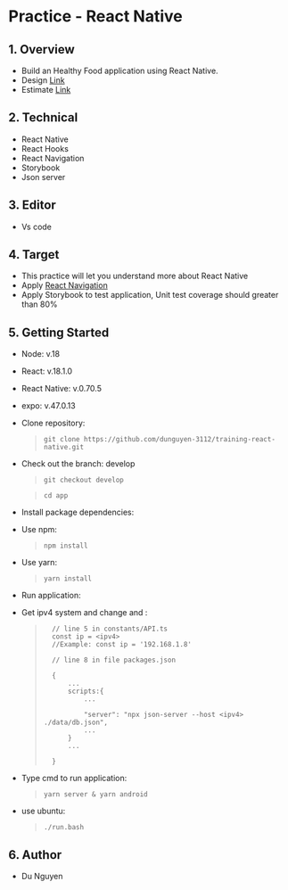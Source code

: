 # Practice - React Native

## 1. Overview

-   Build an Healthy Food application using React Native.
-   Design [Link](<https://www.figma.com/file/LLkkEV64nhoR8empRw79Kl/Healthy-Food-App-(Community)?node-id=201%3A144&t=iVpH44LU0tyuYvtG-0>)
-   Estimate [Link](https://docs.google.com/document/d/1Jvl29kde7wCuMfnNveRaB5h_X4srX4RId8C_CJ51KsU/edit#)

## 2. Technical

-   React Native
-   React Hooks
-   React Navigation
-   Storybook
-   Json server

## 3. Editor

-   Vs code

## 4. Target

-   This practice will let you understand more about React Native
-   Apply [React Navigation](https://reactnavigation.org/)
-   Apply Storybook to test application, Unit test coverage should greater than 80%

## 5. Getting Started

-   Node: v.18
-   React: v.18.1.0
-   React Native: v.0.70.5
-   expo: v.47.0.13

-   Clone repository:

    > ```
    > git clone https://github.com/dunguyen-3112/training-react-native.git
    > ```

-   Check out the branch: develop

    > ```
    > git checkout develop
    > ```

    > ```
    > cd app
    > ```

-   Install package dependencies:

*   Use npm:

    > ```
    > npm install
    > ```

*   Use yarn:
    > ```
    > yarn install
    > ```

-   Run application:

*   Get ipv4 system and change and :

    > ```
    >   // line 5 in constants/API.ts
    >   const ip = <ipv4>
    >   //Example: const ip = '192.168.1.8'
    >
    >   // line 8 in file packages.json
    >
    >   {
    >       ...
    >       scripts:{
    >           ...
    >
    >           "server": "npx json-server --host <ipv4> ./data/db.json",
    >           ...
    >       }
    >       ...
    >
    >   }
    >
    > ```

-   Type cmd to run application:

    > ```
    > yarn server & yarn android
    > ```

-   use ubuntu:

    > ```
    > ./run.bash
    > ```

## 6. Author

-   Du Nguyen

